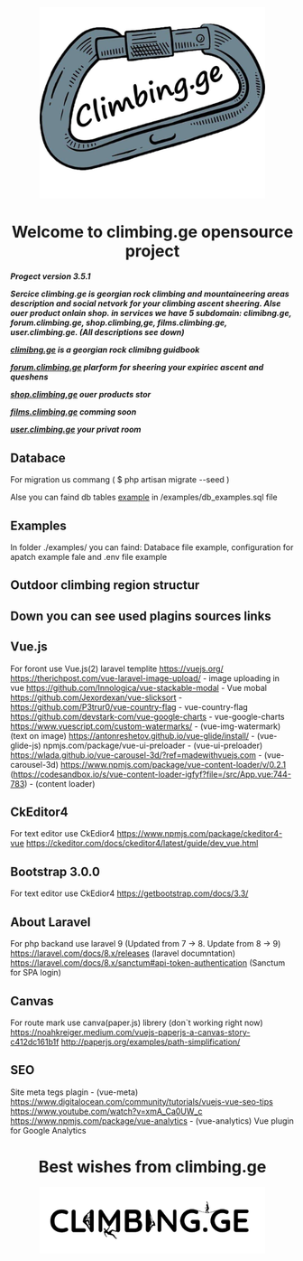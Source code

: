 <p align="center"><img src="/public/images/site_img/site_logo/climibng,ge(becground).jpg" width="400"></p>
<h1 align="center">Welcome to climbing.ge opensource project</h1>
<h5>Progect version 3.5.1</5>

<p>Sercice climbing.ge is georgian rock climbing and mountaineering areas description and social netvork for your climbing ascent sheering. Alse ouer product onlain shop. in services we have 5 subdomain: climibng.ge, forum.climbing.ge, shop.climbing,ge, films.climbing.ge, user.climbing.ge. (All descriptions see down)</p>

[climibng.ge](/docs/GUIDBOOK.md) is a georgian rock climibng guidbook

[forum.climbing.ge](/docs/FORUM.md) plarform for sheering your expiriec ascent and queshens

[shop.climbing,ge](/docs/SHOP.md) ouer products stor

[films.climbing.ge](/docs/FILMS.md) comming soon

[user.climbing.ge](/docs/USER_PAGE.md) your privat room


## Databace

<p>For migration us commang ( $ php artisan migrate --seed )</p>
<p>Alse you can faind db tables <a href="#examples">example</a> in /examples/db_examples.sql file</p>


## Examples

<p id="examples">In folder ./examples/ you can faind: Databace file example, configuration for apatch example fale and .env file example



## Outdoor climbing region structur



<h2>Down you can see used plagins sources links</h2>


## Vue.js

For foront use Vue.js(2) laravel templite
    https://vuejs.org/
    https://therichpost.com/vue-laravel-image-upload/ - image uploading in vue
    https://github.com/Innologica/vue-stackable-modal - Vue mobal
    https://github.com/Jexordexan/vue-slicksort -
    https://github.com/P3trur0/vue-country-flag - vue-country-flag
    https://github.com/devstark-com/vue-google-charts - vue-google-charts
    https://www.vuescript.com/custom-watermarks/ - (vue-img-watermark) (text on image)
    https://antonreshetov.github.io/vue-glide/install/ - (vue-glide-js)
    npmjs.com/package/vue-ui-preloader - (vue-ui-preloader)
    https://wlada.github.io/vue-carousel-3d/?ref=madewithvuejs.com - (vue-carousel-3d)
    https://www.npmjs.com/package/vue-content-loader/v/0.2.1 (https://codesandbox.io/s/vue-content-loader-igfyf?file=/src/App.vue:744-783) - (content loader)


## CkEditor4

For text editor use CkEdior4
    https://www.npmjs.com/package/ckeditor4-vue
    https://ckeditor.com/docs/ckeditor4/latest/guide/dev_vue.html


## Bootstrap 3.0.0

For text editor use CkEdior4
    https://getbootstrap.com/docs/3.3/


## About Laravel

For php backand use laravel 9 (Updated from 7 -> 8. Update from 8 -> 9)
    https://laravel.com/docs/8.x/releases (laravel documntation)
    https://laravel.com/docs/8.x/sanctum#api-token-authentication (Sanctum for SPA login)


## Canvas

For route mark use canva(paper.js) librery (don`t working right now)
    https://noahkreiger.medium.com/vuejs-paperjs-a-canvas-story-c412dc161b1f
    http://paperjs.org/examples/path-simplification/


## SEO

Site meta tegs plagin - (vue-meta)
    https://www.digitalocean.com/community/tutorials/vuejs-vue-seo-tips
    https://www.youtube.com/watch?v=xmA_Ca0UW_c
    https://www.npmjs.com/package/vue-analytics - (vue-analytics) Vue plugin for Google Analytics

<!-- Ctrl+Shift+V - for demo test  -->



<h1 align="center">Best wishes from climbing.ge</h1>
<p align="center"><img src="/public/images/site_img/site_logo/header logo(bacground).png" width="400"></p>